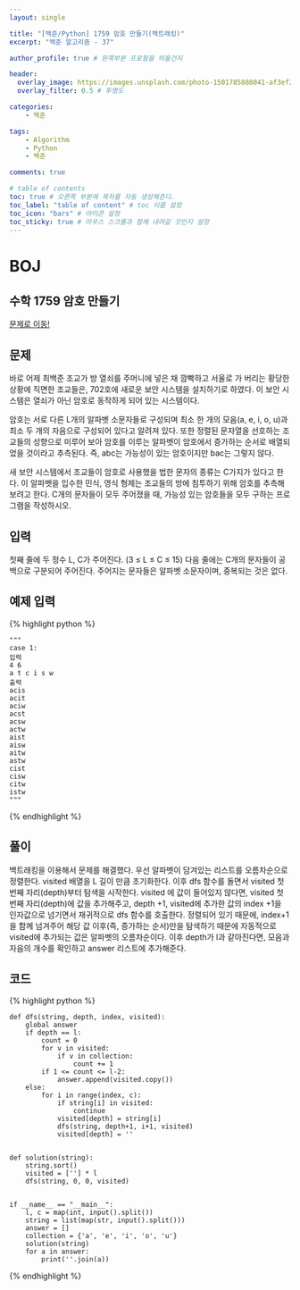 ```yaml
---
layout: single

title: "[백준/Python] 1759 암호 만들기(백트래킹)"
excerpt: "백준 알고리즘 - 37"

author_profile: true # 왼쪽부분 프로필을 띄울건지

header:
  overlay_image: https://images.unsplash.com/photo-1501785888041-af3ef285b470?ixlib=rb-1.2.1&ixid=eyJhcHBfaWQiOjEyMDd9&auto=format&fit=crop&w=1350&q=80
  overlay_filter: 0.5 # 투명도

categories:
    - 백준

tags: 
    - Algorithm
    - Python
    - 백준

comments: true

# table of contents
toc: true # 오른쪽 부분에 목차를 자동 생성해준다.
toc_label: "table of content" # toc 이름 설정
toc_icon: "bars" # 아이콘 설정
toc_sticky: true # 마우스 스크롤과 함께 내려갈 것인지 설정
---
```


# BOJ

## 수학 1759 암호 만들기
[문제로 이동!](https://www.acmicpc.net/problem/1759)

## 문제

바로 어제 최백준 조교가 방 열쇠를 주머니에 넣은 채 깜빡하고 서울로 가 버리는 황당한 상황에 직면한 조교들은, 702호에 새로운 보안 시스템을 설치하기로 하였다. 이 보안 시스템은 열쇠가 아닌 암호로 동작하게 되어 있는 시스템이다.

암호는 서로 다른 L개의 알파벳 소문자들로 구성되며 최소 한 개의 모음(a, e, i, o, u)과 최소 두 개의 자음으로 구성되어 있다고 알려져 있다. 또한 정렬된 문자열을 선호하는 조교들의 성향으로 미루어 보아 암호를 이루는 알파벳이 암호에서 증가하는 순서로 배열되었을 것이라고 추측된다. 즉, abc는 가능성이 있는 암호이지만 bac는 그렇지 않다.

새 보안 시스템에서 조교들이 암호로 사용했을 법한 문자의 종류는 C가지가 있다고 한다. 이 알파벳을 입수한 민식, 영식 형제는 조교들의 방에 침투하기 위해 암호를 추측해 보려고 한다. C개의 문자들이 모두 주어졌을 때, 가능성 있는 암호들을 모두 구하는 프로그램을 작성하시오.

## 입력

첫째 줄에 두 정수 L, C가 주어진다. (3 ≤ L ≤ C ≤ 15) 다음 줄에는 C개의 문자들이 공백으로 구분되어 주어진다. 주어지는 문자들은 알파벳 소문자이며, 중복되는 것은 없다.

## 예제 입력

{% highlight python %}

    """
    case 1:
    입력
    4 6
    a t c i s w
    출력
    acis
    acit
    aciw
    acst
    acsw
    actw
    aist
    aisw
    aitw
    astw
    cist
    cisw
    citw
    istw
    """
{% endhighlight %}

## 풀이

백트래킹을 이용해서 문제를 해결했다. 우선 알파벳이 담겨있는 리스트를 오름차순으로 정렬한다.  visited 배열을 L 길이 만큼 초기화한다. 이후 dfs 함수를 돌면서 visited 첫번째 자리(depth)부터 탐색을 시작한다. 
visited 에 값이 들어있지 않다면, visited 첫번째 자리(depth)에 값을 추가해주고, depth +1, visited에 추가한 값의 index +1을 인자값으로 넘기면서 재귀적으로 dfs 함수를 호출한다.
정렬되어 있기 때문에, index+1을 함께 넘겨주어 해당 값 이후(즉, 증가하는 순서)만을 탐색하기 때문에 자동적으로 visited에 추가되는 값은 알파벳의 오름차순이다. 이후 depth가 l과 같아진다면, 모음과 자음의 개수를 확인하고 answer 리스트에 추가해준다.

## 코드

{% highlight python %}

    def dfs(string, depth, index, visited):
        global answer
        if depth == l:
            count = 0
            for v in visited:
                if v in collection:
                    count += 1
            if 1 <= count <= l-2:
                answer.append(visited.copy())
        else:
            for i in range(index, c):
                if string[i] in visited:
                    continue
                visited[depth] = string[i]
                dfs(string, depth+1, i+1, visited)
                visited[depth] = ''
    
    
    def solution(string):
        string.sort()
        visited = [''] * l
        dfs(string, 0, 0, visited)
    
    
    if __name__ == "__main__":
        l, c = map(int, input().split())
        string = list(map(str, input().split()))
        answer = []
        collection = {'a', 'e', 'i', 'o', 'u'}
        solution(string)
        for a in answer:
            print(''.join(a))
{% endhighlight %}